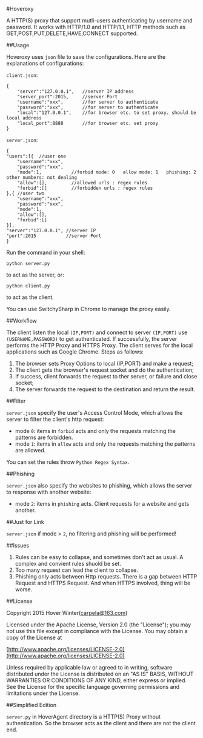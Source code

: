 #Hoveroxy

A HTTP(S) proxy that support mutli-users authenticating by username and password. It works with HTTP/1.0 and HTTP/1.1, HTTP methods such as GET,POST,PUT,DELETE,HAVE,CONNECT supported.

##Usage

Hoveroxy uses `json` file to save the configurations. Here are the explanations of configurations:

`client.json`:

	{
		"server":"127.0.0.1",	//server IP address
		"server_port":2015,		//server Port
		"username":"xxx",		//for server to authenticate
		"password":"xxx",		//for server to authenticate
		"local":"127.0.0.1",	//for browser etc. to set proxy. should be local address
		"local_port":8888		//for browser etc. set proxy
	}

`server.json`:

	{
	"users":[{	//user one
		"username":"xxx",
		"password":"xxx",
		"mode":1,			//forbid mode: 0   allow mode: 1   phishing: 2   other numbers: not dealing
		"allow":[],			//allowed urls : regex rules
		"forbid":[]		 	//forbidden urls : regex rules
	},{ //user two
		"username":"xxx",
		"password":"xxx",
		"mode":1,
		"allow":[],
		"forbid":[]
	}],
	"server":"127.0.0.1", //server IP
	"port":2015			  //server Port
	}

Run the command in your shell:
	
	python server.py

to act as the server, or:
	
	python client.py

to act as the client.

You can use SwitchySharp in Chrome to manage the proxy easily.

##Workflow

The client listen the local `(IP,PORT)` and connect to server `(IP,PORT)` use `(USERNAME,PASSWORD)` to get authenticated. If successfully, the server performs the HTTP Proxy and HTTPS Proxy. The client serves for the local applications such as Google Chrome. Steps as follows:

1. The browser sets Proxy Options to local (IP,PORT) and make a request;
2. The client gets the browser's request socket and do the authentication;
3. If success, client forwards the request to ther server, or failure and close socket;
4. The server forwards the request to the destination and return the result.

##Filter

`server.json` specify the user's Access Control Mode, which allows the server to filter the client's http request:

- mode `0`: items in `forbid` acts and only the requests matching the patterns are forbidden.
- mode `1`: items in `allow` acts and only the requests matching the patterns are allowed.

You can set the rules throw `Python Regex Syntax`.

##Phishing

`server.json` also specify the websites to phishing, which allows the server to response with another website:

- mode `2`: items in `phishing` acts. Client requests for a website and gets another.

##Just for Link

`server.json` if mode > `2`, no filtering and phishing will be performed!

##Issues

1. Rules can be easy to collapse, and sometimes don't act as usual. A complex and convient rules shuold be set.
2. Too many request can lead the client to collapse.
3. Phishing only acts between Http requests. There is a gap between HTTP Request and HTTPS Request. And when HTTPS involved, thing will be worse.

##License

Copyright 2015  Hover Winter(carpela@163.com)

Licensed under the Apache License, Version 2.0 (the "License"); you may not use this file except in compliance with the License. You may obtain a copy of the License at

[http://www.apache.org/licenses/LICENSE-2.0](http://www.apache.org/licenses/LICENSE-2.0)

Unless required by applicable law or agreed to in writing, software distributed under the License is distributed on an "AS IS" BASIS, WITHOUT WARRANTIES OR CONDITIONS OF ANY KIND, either express or implied. See the License for the specific language governing permissions and limitations under the License.

##Simplified Edition

`server.py` in HoverAgent directory is a HTTP(S) Proxy without authentication. So the browser acts as the client and there are not the client end.
